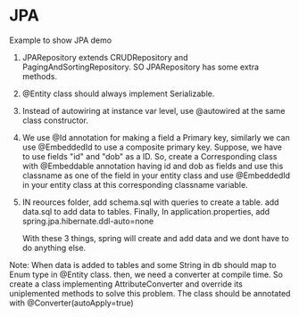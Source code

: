 # JPA
Example to show JPA demo
1) JPARepository extends CRUDRepository and PagingAndSortingRepository. SO JPARepository has some extra methods.
2) @Entity class should always implement Serializable.
3) Instead of autowiring at instance var level, use @autowired at the same class constructor.
4) We use @Id annotation for making a field a Primary key, similarly we can use @EmbeddedId to use a composite primary key. 
   Suppose,
   we have to use fields "id" and "dob" as a ID. So, create a Corresponding class with @Embeddable annotation having id and dob as 
   fields and use this classname as one of the field in your entity class and use @EmbeddedId in your entity class at this 
   corresponding classname variable.
5) IN reources folder, add schema.sql with queries to create a table.
                       add data.sql to add data to tables.
   Finally, In application.properties, add spring.jpa.hibernate.ddl-auto=none
   
   With these 3 things, spring will create and add data and we dont have to do anything else.

Note: When data is added to tables and some String in db should map to Enum type in @Entity class. then, we need a converter at compile time. So create a class implementing AttributeConverter and override its uniplemented methods to solve this problem. The class should be annotated with @Converter(autoApply=true)
